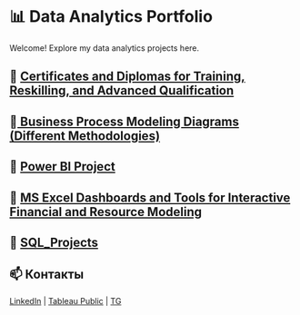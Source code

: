 # 📊 Data Analytics Portfolio  
Welcome! Explore my data analytics projects here.

## 🔹 [Certificates and Diplomas for Training, Reskilling, and Advanced Qualification](https://github.com/Elena-Rykh/data-analytics-portfolio/tree/9d90709821b92d7c1303565e0e0cf866bc115a6f/Certificates%20and%20Diplomas%20for%20Training%2C%20Reskilling%2C%20and%20Advanced%20Qualification)

## 🔹[ Business Process Modeling Diagrams (Different Methodologies)](https://github.com/Elena-Rykh/data-analytics-portfolio/tree/75913f82dce3602dde1dfdb897b8f35601e341c6/Business%20Process%20Modeling%20Diagrams%20(Different%20Methodologies))

## 🔹 [Power BI Project ](https://github.com/Elena-Rykh/data-analytics-portfolio/tree/75913f82dce3602dde1dfdb897b8f35601e341c6/Power%20BI%20Project)

## 🔹 [MS Excel Dashboards and Tools for Interactive Financial and Resource Modeling](https://github.com/Elena-Rykh/data-analytics-portfolio/tree/75913f82dce3602dde1dfdb897b8f35601e341c6/MS%20Excel%20Dashboards%20and%20Tools%20for%20Interactive%20Financial%20and%20Resource%20Modeling)

## 🔹 [SQL_Projects](https://github.com/Elena-Rykh/data-analytics-portfolio/tree/75913f82dce3602dde1dfdb897b8f35601e341c6/SQL_Projects)

## 📫 Контакты  
[LinkedIn](https://www.linkedin.com/in/elena-rykhlova-82965623a ) | [Tableau Public](https://public.tableau.com/profile/ВАШ_ЛИНК/)  | [TG](@ElenaRykh)
